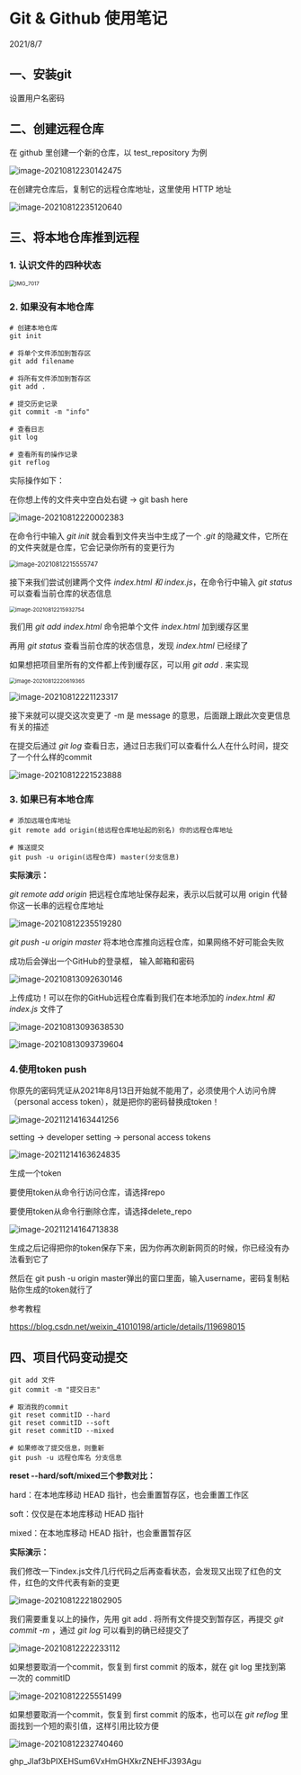 # Git & Github 使用笔记

2021/8/7

## 一、安装git

设置用户名密码



## 二、创建远程仓库

在 github 里创建一个新的仓库，以 test_repository 为例

![image-20210812230142475](https://caiyiimg.oss-cn-shanghai.aliyuncs.com/typora/20210812233931.png)



在创建完仓库后，复制它的远程仓库地址，这里使用 HTTP 地址

![image-20210812235120640](https://caiyiimg.oss-cn-shanghai.aliyuncs.com/typora/20210812235122.png)



## 三、将本地仓库推到远程

### 1. 认识文件的四种状态

<img src="https://caiyiimg.oss-cn-shanghai.aliyuncs.com/typora/20210812233924.PNG" alt="IMG_7017" style="zoom: 67%;" />

### 2. 如果没有本地仓库

```
# 创建本地仓库
git init

# 将单个文件添加到暂存区
git add filename

# 将所有文件添加到暂存区
git add .

# 提交历史记录
git commit -m "info"

# 查看日志
git log

# 查看所有的操作记录
git reflog
```



实际操作如下：

在你想上传的文件夹中空白处右键 -> git bash here

![image-20210812220002383](https://caiyiimg.oss-cn-shanghai.aliyuncs.com/typora/20210812220003.png)



在命令行中输入 *git init* 就会看到文件夹当中生成了一个 *.git* 的隐藏文件，它所在的文件夹就是仓库，它会记录你所有的变更行为

<img src="https://caiyiimg.oss-cn-shanghai.aliyuncs.com/typora/20210812220022.png" alt="image-20210812215555747" style="zoom: 80%;" />



接下来我们尝试创建两个文件 *index.html 和 index.js*，在命令行中输入 *git status* 可以查看当前仓库的状态信息

<img src="https://caiyiimg.oss-cn-shanghai.aliyuncs.com/typora/20210812215934.png" alt="image-20210812215932754" style="zoom:67%;" />



我们用 *git add index.html* 命令把单个文件 *index.html* 加到缓存区里

再用  *git status* 查看当前仓库的状态信息，发现 *index.html* 已经绿了

如果想把项目里所有的文件都上传到缓存区，可以用 *git add .* 来实现

<img src="https://caiyiimg.oss-cn-shanghai.aliyuncs.com/typora/20210812220735.png" alt="image-20210812220619365" style="zoom:67%;" />



![image-20210812221123317](https://caiyiimg.oss-cn-shanghai.aliyuncs.com/typora/20210812221125.png)



接下来就可以提交这次变更了 -m 是 message 的意思，后面跟上跟此次变更信息有关的描述

在提交后通过 *git log* 查看日志，通过日志我们可以查看什么人在什么时间，提交了一个什么样的commit

![image-20210812221523888](https://caiyiimg.oss-cn-shanghai.aliyuncs.com/typora/20210812233909.png)



### 3. 如果已有本地仓库

```
# 添加远端仓库地址
git remote add origin(给远程仓库地址起的别名) 你的远程仓库地址

# 推送提交
git push -u origin(远程仓库) master(分支信息)
```



**实际演示：**

*git remote add origin* 把远程仓库地址保存起来，表示以后就可以用 origin 代替你这一长串的远程仓库地址

![image-20210812235519280](https://caiyiimg.oss-cn-shanghai.aliyuncs.com/typora/20210812235521.png)



*git push -u origin  master* 将本地仓库推向远程仓库，如果网络不好可能会失败

成功后会弹出一个GitHub的登录框， 输入邮箱和密码

![image-20210813092630146](https://caiyiimg.oss-cn-shanghai.aliyuncs.com/typora/20210813092633.png)

上传成功！可以在你的GitHub远程仓库看到我们在本地添加的 *index.html 和 index.js* 文件了

![image-20210813093638530](https://caiyiimg.oss-cn-shanghai.aliyuncs.com/typora/20210813093640.png)

![image-20210813093739604](https://caiyiimg.oss-cn-shanghai.aliyuncs.com/typora/20210813093900.png)

### 4.使用token push

你原先的密码凭证从2021年8月13日开始就不能用了，必须使用个人访问令牌（personal access token），就是把你的密码替换成token！

![image-20211214163441256](https://caiyiimg.oss-cn-shanghai.aliyuncs.com/typora/20211214163442.png)

setting -> developer setting -> personal access tokens

![image-20211214163624835](https://caiyiimg.oss-cn-shanghai.aliyuncs.com/typora/20211214163626.png)

生成一个token

要使用token从命令行访问仓库，请选择repo

要使用token从命令行删除仓库，请选择delete_repo

![image-20211214164713838](https://caiyiimg.oss-cn-shanghai.aliyuncs.com/typora/20211214164715.png)

生成之后记得把你的token保存下来，因为你再次刷新网页的时候，你已经没有办法看到它了

然后在 git push -u origin master弹出的窗口里面，输入username，密码复制粘贴你生成的token就行了

参考教程

https://blog.csdn.net/weixin_41010198/article/details/119698015

## 四、项目代码变动提交

```
git add 文件
git commit -m "提交日志"

# 取消我的commit
git reset commitID --hard
git reset commitID --soft
git reset commitID --mixed

# 如果修改了提交信息，则重新
git push -u 远程仓库名 分支信息
```

**reset --hard/soft/mixed三个参数对比：**

hard：在本地库移动 HEAD 指针，也会重置暂存区，也会重置工作区

soft：仅仅是在本地库移动 HEAD 指针

mixed：在本地库移动 HEAD 指针，也会重置暂存区

**实际演示：**

我们修改一下index.js文件几行代码之后再查看状态，会发现又出现了红色的文件，红色的文件代表有新的变更

![image-20210812221802905](https://caiyiimg.oss-cn-shanghai.aliyuncs.com/typora/20210812233904.png)



我们需要重复以上的操作，先用 git add . 将所有文件提交到暂存区，再提交 *git commit -m* ，通过 *git log* 可以看到的确已经提交了

![image-20210812222233112](https://caiyiimg.oss-cn-shanghai.aliyuncs.com/typora/20210812233900.png)



如果想要取消一个commit，恢复到 first commit 的版本，就在 git log 里找到第一次的 commitID

![image-20210812225551499](https://caiyiimg.oss-cn-shanghai.aliyuncs.com/typora/20210812233856.png)



如果想要取消一个commit，恢复到 first commit 的版本，也可以在 *git reflog* 里面找到一个短的索引值，这样引用比较方便

![image-20210812232740460](https://caiyiimg.oss-cn-shanghai.aliyuncs.com/typora/20210812233852.png)







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
